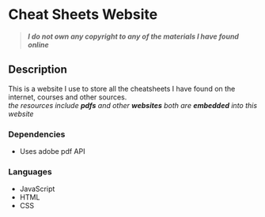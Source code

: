 # Cheat Sheets Website

> **_I do not own any copyright to any of the materials I have found online_**

## Description

This is a website I use to store all the cheatsheets I have found on the internet, courses and other sources.  
*the resources include **pdfs** and other **websites** both are **embedded** into this website*

### Dependencies

- Uses adobe pdf API

### Languages

- JavaScript
- HTML
- CSS
